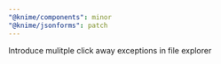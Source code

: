 ```yaml
---
"@knime/components": minor
"@knime/jsonforms": patch
---
```


Introduce mulitple click away exceptions in file explorer
